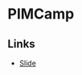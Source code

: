 # PIMCamp

## Links
- [Slide](https://docs.google.com/presentation/d/1zqCaz6p_QBy4c2ib6G1Ef7jc0-isbnS_fmCOSdtJrzM/edit?usp=sharing)
